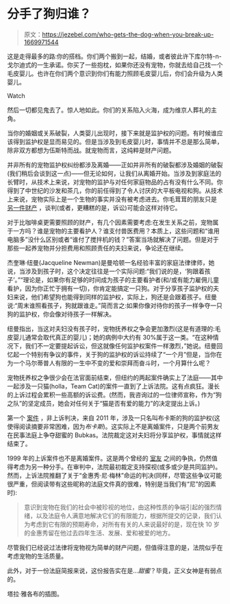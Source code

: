 # 分手了狗归谁？

> 原文：<https://jezebel.com/who-gets-the-dog-when-you-break-up-1669971544>

这是走得最多的路:你的搭档。你们两个搬到一起，结婚，或者彼此许下库尔特-n-戈尔迪式的一生承诺。你买了一些抱枕，如果你还没有宠物，你就去给自己找一个毛皮婴儿。也许在你们两个意识到你们有能力照顾毛皮婴儿后，你们会升级为人类婴儿。

Watch

然后一切都见鬼去了。惊人地如此。你们的关系陷入火海，成为维京人葬礼的主角。

当你的婚姻或关系破裂，人类婴儿出现时，接下来就是监护权的问题。有时候谁应该得到监护权是显而易见的。但是当涉及到毛皮婴儿时，事情并不总是那么简单，除非双方都想为伍斯特而战。就宠物而言，这纯粹是财产问题。

并非所有的宠物监护权纠纷都涉及离婚——正如并非所有的破裂都涉及婚姻的破裂(我们稍后会谈到这一点)——但无论如何，让我们从离婚开始。当涉及到家庭法的长臂时，从技术上来说，对宠物的监护与对任何家庭物品的占有没有什么不同。你得到了中世纪的沙发和茶几，你的前任得到了令人讨厌的大平板电视和狗。从技术上来说，宠物实际上是一个生物的事实并没有被考虑进去。你毛茸茸的朋友只是 [另一件财产](http://aldf.org/resources/other-issues-regarding-your-companion-animal/what-to-do-if-you-are-involved-in-a-custody-battle-over-your-companion-animal/) ，谈判(或者，更糟糕的是，诉讼)可能会这样对待它。

对于比咖啡桌更需要照顾的财产，有几个因素需要考虑:在发生关系之前，宠物属于一方吗？谁是宠物的主要看护人？谁支付兽医费用？本质上，这些问题和“谁用电脑多”没什么区别或者“谁付了搅拌机的钱？”答案当场就解决了问题。但是对于那些一起养宠物并分担费用和照顾责任的夫妇来说，争论还在继续。

杰奎琳·纽曼(Jacqueline Newman)是曼哈顿一名经验丰富的家庭法律律师，她说，当涉及到孩子时，这个决定往往是一个实际问题:“我们说的是，‘狗跟着孩子’。”“理论是，如果你有足够的时间成为孩子的主要看护者(和/或有能力雇佣儿童看护，因为你正忙于拥有一切)，你肯定能搞定一只狗。对于分享孩子监护权的夫妇来说，他们希望狗也能得到同样的监护权，实际上，狗还是会跟着孩子。纽曼说:“周末谁照看孩子，狗就跟谁走。”简而言之:如果你像对待你的孩子一样争夺一只狗的监护权，你会像对待孩子一样解决。

纽曼指出，当这对夫妇没有孩子时，宠物抚养权之争会更加激烈(这是有道理的:毛皮婴儿通常会取代真正的婴儿)；她的病例中大约有 30%属于这一类。“在这种情况下，我们不一定要提起诉讼，但这就像任何监护权案件一样激烈，”她说。纽曼回忆起一个特别有争议的事件，关于狗的监护权的诉讼持续了“一个月”但是，当你在为一个马尔蒂普人有限的一生中不变的爱和崇拜而奋斗时，一个月算什么呢？

宠物抚养权之争很少会在法官面前结束，但纽约的两起案件确实上了法庭——其中一起涉及一只猫(holla，Team Cat)的案件一直到了上诉法院。这有点疯狂。漫长的上诉过程会累积一些高额的诉讼费。(然而，我咨询过的一位律师宣称，作为“狗之队”的坚定成员，她会对任何关于“猫是否有爱的能力”的决定提出上诉。)

第一个 [案件](http://caselaw.findlaw.com/ny-civil-court/1589494.html) ，非上诉判决，来自 2011 年，涉及一只名叫布卡斯的狗的监护权(这使得阅读摘要非常困难，因为*布卡斯*)。这实际上不是离婚案件，只是两个前男友在民事法庭上争夺甜蜜的 Bubkas。法院裁定这对夫妇将分享监护权，事情就这样结束了。

1999 年的上诉案件也不是离婚案件。这是两个曾经的 [室友](https://www.animallaw.info/case/raymond-v-lachmann) 之间的争执，仍然值得考虑为另一种分手。在审判中，法院最初裁定支持探视(或多或少是共同监护)。然而，上诉法院推翻了关于“金惠秀·尼·梅林”命运的判决(同样，尽管这些争议可能很严重，但阅读带有这些昵称的法庭文件真的很难，特别是当我们有“尼”的因素时):

> 意识到宠物在我们的社会中被珍视的地位，由这种性质的争端引起的强烈情绪，以及法庭令人满意地解决它们的有限能力，根据所提交的记录，我们认为考虑到它有限的预期寿命，对所有有关的人来说最好的是，现在快 10 岁的金惠秀留在他过去四年生活、发展、爱和被爱的地方。

尽管我们已经说过法律将宠物视为简单的财产问题，但值得注意的是，法院似乎在考虑宠物的生活质量。

此外，对于一份法庭简报来说，这份报告实在是...*甜蜜*？毕竟，正义女神是有弱点的。

塔拉·雅各布的插图。